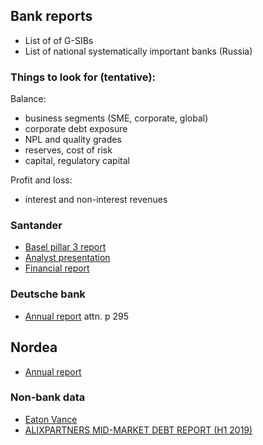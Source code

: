## Bank reports

- List of of G-SIBs
- List of national systematically important banks (Russia)


### Things to look for (tentative):

Balance:

- business segments (SME, corporate, global)
- corporate debt exposure 
- NPL and quality grades
- reserves, cost of risk 
- capital, regulatory capital

Profit and loss:

- interest and non-interest revenues


### Santander

- [Basel pillar 3 report](https://www.santander.com/content/dam/santander-com/en/documentos/otra-informacion-relevante/2020/02/hr-2020-02-29-2019-pillar-3-disclosures-report-en.pdf)
- [Analyst presentation](https://www.santander.com/content/dam/santander-com/en/documentos/hechos-relevantes-c-n-m-v-/2020/01/hr-2020-01-29-presentacion-a-analistas-resultados-4t2019-en.PDF)
- [Financial report](https://www.santander.com/content/dam/santander-com/en/documentos/hechos-relevantes-c-n-m-v-/2020/01/hr-2020-01-29-informe-financiero-folleto-cuarto-trimestre-2019-en.PDF)

### Deutsche bank

- [Annual report](https://www.db.com/ir/en/download/Deutsche_Bank_Annual_Report_2018.pdf) attn. p 295

## Nordea

- [Annual report](https://www.nordea.com/Images/33-354056/Annual%20Report%20Nordea%20Bank%20Abp%202019.pdf)

### Non-bank data

- [Eaton Vance](https://www.eatonvance.com/media/34535.pdf)
- [ALIXPARTNERS MID-MARKET DEBT REPORT (H1 2019)](https://www.alixpartners.com/insights-impact/insights/alixpartners-mid-market-debt-report-h1-2019/)
